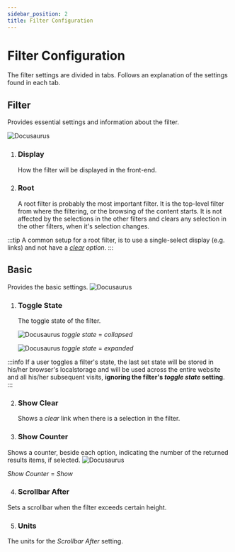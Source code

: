 ```yaml
---
sidebar_position: 2
title: Filter Configuration
---
```


# Filter Configuration

The filter settings are divided in tabs. Follows an explanation of the settings found in each tab.

## Filter
Provides essential settings and information about the filter.

![Docusaurus](/img/component/filter-filter.png)

1. ### Display
   How the filter will be displayed in the front-end.
2. ### Root
   A root filter is probably the most important filter. 
   It is the top-level filter from where the filtering, or the browsing of the content starts.
   It is not affected by the selections in the other filters and clears any selection in the other filters, when it's selection changes.

:::tip
A common setup for a root filter, is to use a single-select display (e.g. links) and not have a *[clear](#show-clear) option*.
:::


## Basic
Provides the basic settings.
![Docusaurus](/img/component/filter-basic.png)

1. ### Toggle State 
   The toggle state of the filter.
   
   ![Docusaurus](/img/component/filter-basic-collapsed.png)
   *toggle state* = *collapsed*   

   ![Docusaurus](/img/component/filter-basic-expanded.png)
   *toggle state* = *expanded*
   

:::info
If a user toggles a filter's state, the last set state will be stored in his/her browser's localstorage and will be used across the entire website and all his/her subsequent visits, **ignoring the filter's *toggle state* setting**.
:::


2. ### Show Clear
   Shows a *clear* link when there is a selection in the filter.

3. ###  Show Counter
Shows a counter, beside each option, indicating the number of the returned results items, if selected.
![Docusaurus](/img/component/filter-basic-counter.png)
   
*Show Counter* = *Show*

4. ### Scrollbar After
Sets a scrollbar when the filter exceeds certain height.

5. ### Units
The units for the *Scrollbar After* setting.
